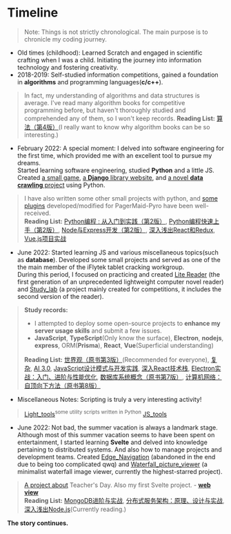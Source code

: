 # Timeline
> Note: Things is not strictly chronological. The main purpose is to chronicle my coding journey. 

- Old times (childhood): Learned Scratch and engaged in scientific crafting when I was a child. Initiating the journey into information technology and fostering creativity.
- 2018-2019: Self-studied information competitions, gained a foundation in **algorithms** and programming languages(**c/c++**).
> In fact, my understanding of algorithms and data structures is average. I've read many algorithm books for competitive programming before, but haven't thoroughly studied and comprehended any of them, so I won't keep records.
> **Reading List:**
> [算法（第4版）](https://book.douban.com/subject/19952400/)(I really want to know why algorithm books can be so interesting.)
- February 2022: A special moment: I delved into software engineering for the first time, which provided me with an excellent tool to pursue my dreams.  
Started learning software engineering, studied **Python** and a little JS. Created [a small game](https://github.com/Edge-coordinates/Outer_space), [a **Django** library website](https://github.com/ICS-Community/ICS-Library/tree/Django_old), and [a novel **data crawling** project](https://github.com/ICS-Community/ICS-Library/tree/Django_old/Bookspider) using Python.
> I have also written some other small projects with python, and [some plugins](https://github.com/Edge-coordinates/TGbot) developed/modified for PagerMaid-Pyro have been well-received.  
> **Reading List:**
> [Python编程 : 从入门到实践（第2版）](https://book.douban.com/subject/35196328/), [Python编程快速上手（第2版）](https://book.douban.com/subject/35387685/), [Node与Express开发（第2版）](https://book.douban.com/subject/35494253/), [深入浅出React和Redux](https://book.douban.com/subject/27033213/), [Vue.js项目实战](https://book.douban.com/subject/30395202/)

- June 2022: Started learning JS and various miscellaneous topics(such as **database**). Developed some small projects and served as one of the the main member of the iFlytek tablet cracking workgroup.    
During this period, I focused on practicing and created [Lite Reader](https://github.com/Edge-coordinates/Electonrn_learning/tree/master/Lite_reader-V0.0.1) (the first generation of an unprecedented lightweight computer novel reader) and [Study_lab](https://github.com/Edge-coordinates/Electonrn_learning/tree/master/Study_Lab_ts_01) (a project mainly created for competitions, it includes the second version of the reader).   
> **Study records:**  
> - I attempted to deploy some open-source projects to **enhance my server usage skills** and submit a few issues.  
> - **JavaScript**, **TypeScript**(Only know the surface), **Electron**, **nodejs**, **express**, ORM(**Prisma**), **React**, **Vue**(Superficial understanding)  
> 
> **Reading List:** [世界观（原书第3版）](https://book.douban.com/subject/35181762/)(Recommended for everyone), [复杂](https://book.douban.com/subject/35351678/), [AI 3.0](https://book.douban.com/subject/35351678/), [JavaScript设计模式与开发实践](https://book.douban.com/subject/26382780/), [深入React技术栈](https://book.douban.com/subject/26918038/), [Electron实战：入门、进阶与性能优化](https://book.douban.com/subject/35069275/), [数据库系统概念（原书第7版）](https://book.douban.com/subject/35501216/), [计算机网络：自顶向下方法（原书第8版）](https://book.douban.com/subject/36081529/)
> 
- Miscellaneous Notes: Scripting is truly a very interesting activity! 
> [Light_tools](https://github.com/Edge-coordinates/Light_tools)<sup>some utility scripts written in Python</sup> [JS_tools](https://github.com/Edge-coordinates/JS_tools)
- June 2022: Not bad, the summer vacation is always a landmark stage. Although most of this summer vacation seems to have been spent on entertainment, I started learning **Svelte** and delved into knowledge pertaining to distributed systems. And also how to manage projects and development teams. Created [Edge_Navigation](https://github.com/Edge-coordinates/Edge_Navigation) (abandoned in the end due to being too complicated qwq) and [Waterfall_picture_viewer](https://github.com/Edge-coordinates/Waterfall_picture_viewer) (a minimalist waterfall image viewer, currently the highest-starred project).
> [A project about](https://github.com/Edge-coordinates/edge-bz) Teacher's Day. Also my first Svelte project. - **[web view](http://edge.hfbz.link/)**  
> **Reading List:**
> [MongoDB进阶与实战](https://book.douban.com/subject/35449794/), [分布式服务架构：原理、设计与实战](https://book.douban.com/subject/27091029/), [深入浅出Node.js](https://book.douban.com/subject/25768396/)(Currently reading.)

**The story continues.**